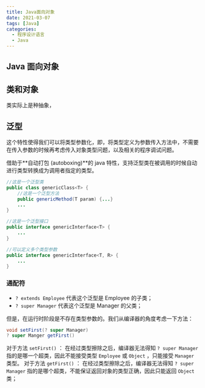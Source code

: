 ```yaml
---
title: Java面向对象
date: 2021-03-07
tags: [Java]
categories:
  - 程序设计语言
  - Java
---
```


## Java 面向对象

## 类和对象

类实际上是种抽象，

## 泛型

这个特性使得我们可以将类型参数化，即，将类型定义为参数传入方法中，不需要在传入参数的时候再考虑传入对象类型问题，以及相关的程序调试问题。

借助于**自动打包 (autoboxing)**的 java 特性，支持泛型类在被调用的时候自动进行类型转换成为调用者指定的类型。

```java
//这是一个泛型类
public class genericClass<T> {
	//这是一个泛型方法
	public genericMethod(T param) {...}
	...
}

//这是一个泛型接口
public interface genericInterface<T> {
	...
}

//可以定义多个类型参数
public interface genericInterface<T, R> {
	...
}
```

### 通配符

- `? extends Employee` 代表这个泛型是 Employee 的子类；
- `? super Manager` 代表这个泛型是 Manager 的父类；

但是，在运行时阶段是不存在类型参数的。我们从编译器的角度考虑一下方法：

```java
void setFirst(? super Manager)
? super Manger getFirst()
```

对于方法 `setFirst()` ：
在经过类型擦除之后，编译器无法得知 `? super Manager` 指的是哪一个超类，因此不能接受类型 `Employee` 或 `Object` ，只能接受 `Manager` 类型。
对于方法 `getFirst()` ：
在经过类型擦除之后，编译器无法得知 `? super Manager` 指的是哪个超类，不能保证返回对象的类型正确，因此只能返回 `Object` 类；
